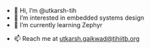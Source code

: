 - 👋 Hi, I’m @utkarsh-tih
- 👀 I’m interested in embedded systems design
- 🌱 I’m currently learning Zephyr
<!--- - 💞️ I’m looking to collaborate on ... --->
- 📫 Reach me at utkarsh.gaikwad@tihiitb.org
<!--- - 😄 Pronouns: ... --->
<!--- - ⚡ Fun fact: ... --->

<!---
utkarsh-tih/utkarsh-tih is a ✨ special ✨ repository because its `README.md` (this file) appears on your GitHub profile.
You can click the Preview link to take a look at your changes.
--->

